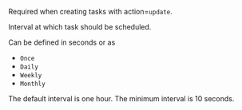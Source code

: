 Required when creating tasks with action=`update`. 

Interval at which task should be scheduled.

Can be defined in seconds or as 

- `Once`
- `Daily`
- `Weekly`
- `Monthly`

The default interval is one hour. The minimum interval is 10 seconds.
